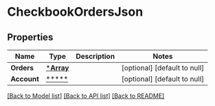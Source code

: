 # CheckbookOrdersJson

## Properties
Name | Type | Description | Notes
------------ | ------------- | ------------- | -------------
**Orders** | [***Array**](array.md) |  | [optional] [default to null]
**Account** | [*****](.md) |  | [optional] [default to null]

[[Back to Model list]](../README.md#documentation-for-models) [[Back to API list]](../README.md#documentation-for-api-endpoints) [[Back to README]](../README.md)

